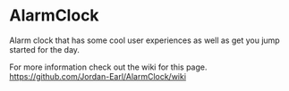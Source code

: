 # AlarmClock
Alarm clock that has some cool user experiences as well as get you jump started for the day.

For more information check out the wiki for this page.
https://github.com/Jordan-Earl/AlarmClock/wiki
